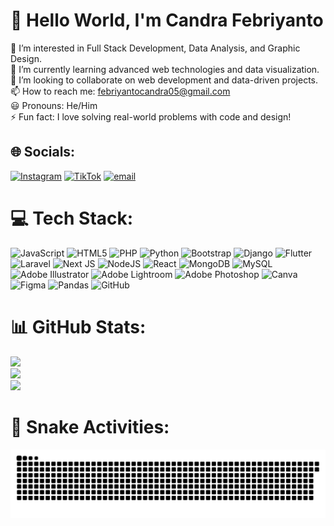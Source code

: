 # 👋 Hello World, I'm Candra Febriyanto
👀 I’m interested in Full Stack Development, Data Analysis, and Graphic Design.<br>🌱 I’m currently learning advanced web technologies and data visualization.<br>💞️ I’m looking to collaborate on web development and data-driven projects.<br>📫 How to reach me: febriyantocandra05@gmail.com<br>😃 Pronouns: He/Him<br>⚡ Fun fact: I love solving real-world problems with code and design!


## 🌐 Socials:
[![Instagram](https://img.shields.io/badge/Instagram-%23E4405F.svg?logo=Instagram&logoColor=white)](https://instagram.com/_chandrafebriyanto) [![TikTok](https://img.shields.io/badge/TikTok-%23000000.svg?logo=TikTok&logoColor=white)](https://tiktok.com/@cfebriyanto) [![email](https://img.shields.io/badge/Email-D14836?logo=gmail&logoColor=white)](mailto:febriyantocandra05@gmail.com) 

# 💻 Tech Stack:
![JavaScript](https://img.shields.io/badge/javascript-%23323330.svg?style=for-the-badge&logo=javascript&logoColor=%23F7DF1E) ![HTML5](https://img.shields.io/badge/html5-%23E34F26.svg?style=for-the-badge&logo=html5&logoColor=white) ![PHP](https://img.shields.io/badge/php-%23777BB4.svg?style=for-the-badge&logo=php&logoColor=white) ![Python](https://img.shields.io/badge/python-3670A0?style=for-the-badge&logo=python&logoColor=ffdd54) ![Bootstrap](https://img.shields.io/badge/bootstrap-%238511FA.svg?style=for-the-badge&logo=bootstrap&logoColor=white) ![Django](https://img.shields.io/badge/django-%23092E20.svg?style=for-the-badge&logo=django&logoColor=white) ![Flutter](https://img.shields.io/badge/Flutter-%2302569B.svg?style=for-the-badge&logo=Flutter&logoColor=white) ![Laravel](https://img.shields.io/badge/laravel-%23FF2D20.svg?style=for-the-badge&logo=laravel&logoColor=white) ![Next JS](https://img.shields.io/badge/Next-black?style=for-the-badge&logo=next.js&logoColor=white) ![NodeJS](https://img.shields.io/badge/node.js-6DA55F?style=for-the-badge&logo=node.js&logoColor=white) ![React](https://img.shields.io/badge/react-%2320232a.svg?style=for-the-badge&logo=react&logoColor=%2361DAFB) ![MongoDB](https://img.shields.io/badge/MongoDB-%234ea94b.svg?style=for-the-badge&logo=mongodb&logoColor=white) ![MySQL](https://img.shields.io/badge/mysql-4479A1.svg?style=for-the-badge&logo=mysql&logoColor=white) ![Adobe Illustrator](https://img.shields.io/badge/adobe%20illustrator-%23FF9A00.svg?style=for-the-badge&logo=adobe%20illustrator&logoColor=white) ![Adobe Lightroom](https://img.shields.io/badge/Adobe%20Lightroom-31A8FF.svg?style=for-the-badge&logo=Adobe%20Lightroom&logoColor=white) ![Adobe Photoshop](https://img.shields.io/badge/adobe%20photoshop-%2331A8FF.svg?style=for-the-badge&logo=adobe%20photoshop&logoColor=white) ![Canva](https://img.shields.io/badge/Canva-%2300C4CC.svg?style=for-the-badge&logo=Canva&logoColor=white) ![Figma](https://img.shields.io/badge/figma-%23F24E1E.svg?style=for-the-badge&logo=figma&logoColor=white) ![Pandas](https://img.shields.io/badge/pandas-%23150458.svg?style=for-the-badge&logo=pandas&logoColor=white) ![GitHub](https://img.shields.io/badge/github-%23121011.svg?style=for-the-badge&logo=github&logoColor=white)
# 📊 GitHub Stats:
![](https://github-readme-stats.vercel.app/api?username=Chandrafebriyanto&theme=dark&hide_border=false&include_all_commits=true&count_private=true)<br/>
![](https://github-readme-streak-stats.herokuapp.com/?user=Chandrafebriyanto&theme=dark&hide_border=false)<br/>
![](https://github-readme-stats.vercel.app/api/top-langs/?username=Chandrafebriyanto&theme=dark&hide_border=false&include_all_commits=true&count_private=true&layout=compact)

#  🐍 Snake Activities:
<picture>
  <source media="(prefers-color-scheme: dark)" srcset="https://raw.githubusercontent.com/Chandrafebriyanto/Chandrafebriyanto/output/github-snake-dark.svg" />
  <source media="(prefers-color-scheme: light)" srcset="https://raw.githubusercontent.com/Chandrafebriyanto/Chandrafebriyanto/output/github-snake.svg" />
  <img alt="github-snake" src="https://raw.githubusercontent.com/Chandrafebriyanto/Chandrafebriyanto/output/github-snake.svg" />
</picture>

<!-- Proudly created with GPRM ( https://gprm.itsvg.in ) -->

